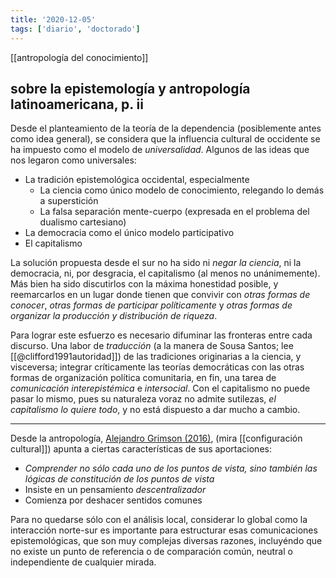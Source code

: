 ```yaml
---
title: '2020-12-05'
tags: ['diario', 'doctorado']
---
```


[[antropología del conocimiento]]

## sobre la epistemología y antropología latinoamericana, p. ii

Desde el planteamiento de la teoría de la dependencia (posiblemente antes como idea general), se considera que la influencia cultural de occidente se ha impuesto como el modelo de *universalidad*. Algunos de las ideas que nos legaron como universales:

- La tradición epistemológica occidental, especialmente
	- La ciencia como único modelo de conocimiento, relegando lo demás a superstición
	- La falsa separación mente-cuerpo (expresada en el problema del dualismo cartesiano)
- La democracia como el único modelo participativo
- El capitalismo

La solución propuesta desde el sur no ha sido ni *negar la ciencia*, ni la democracia, ni, por desgracia, el capitalismo (al menos no unánimemente). Más bien ha sido discutirlos con la máxima honestidad posible, y reemarcarlos en un lugar donde tienen que convivir con *otras formas de conocer*, *otras formas de participar políticamente* y *otras formas de organizar la producción y distribución de riqueza*.

Para lograr este esfuerzo es necesario difuminar las fronteras entre cada discurso. Una labor de *traducción* (a la manera de Sousa Santos; lee [[@clifford1991autoridad]]) de las tradiciones originarias a la ciencia, y visceversa; integrar críticamente las teorías democráticas con las otras formas de organización política comunitaria, en fin, una tarea de *comunicación interepistémica* e *intersocial*. Con el capitalismo no puede pasar lo mismo, pues su naturaleza voraz no admite sutilezas, *el capitalismo lo quiere todo*, y no está dispuesto a dar mucho a cambio.

---
Desde la antropología, [Alejandro Grimson (2016)](http://portal.amelica.org/ameli/jatsRepo/53/5317008/html/index.html#redalyc_5317008_ref9), (mira [[configuración cultural]]) apunta a ciertas características de sus aportaciones:

- *Comprender no sólo cada uno de los puntos de vista, sino también las lógicas de constitución de los puntos de vista*
- Insiste en un pensamiento *descentralizador*
- Comienza por deshacer sentidos comunes

Para no quedarse sólo con el análisis local, considerar lo global como la interacción norte-sur es importante para estructurar esas comunicaciones epistemológicas, que son muy complejas diversas razones, incluyéndo que no existe un punto de referencia o de comparación común, neutral o independiente de cualquier mirada. 